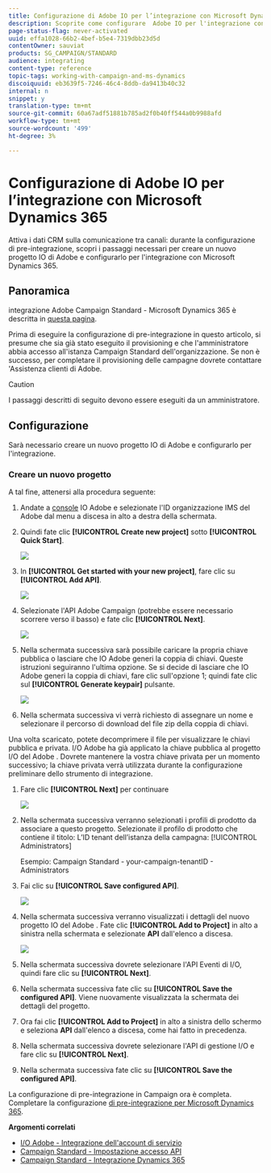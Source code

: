```yaml
---
title: Configurazione di Adobe IO per l’integrazione con Microsoft Dynamics 365
description: Scoprite come configurare  Adobe IO per l'integrazione con Microsoft Dynamics 365.
page-status-flag: never-activated
uuid: effa1028-66b2-4bef-b5e4-7319dbb23d5d
contentOwner: sauviat
products: SG_CAMPAIGN/STANDARD
audience: integrating
content-type: reference
topic-tags: working-with-campaign-and-ms-dynamics
discoiquuid: eb3639f5-7246-46c4-8ddb-da9413b40c32
internal: n
snippet: y
translation-type: tm+mt
source-git-commit: 60a67adf51881b785ad2f0b40ff544a0b9988afd
workflow-type: tm+mt
source-wordcount: '499'
ht-degree: 3%

---
```



# Configurazione di Adobe IO per l’integrazione con Microsoft Dynamics 365

Attiva i dati CRM sulla comunicazione tra canali: durante la configurazione di pre-integrazione, scopri i passaggi necessari per creare un nuovo progetto IO di Adobe  e configurarlo per l&#39;integrazione con Microsoft Dynamics 365.

## Panoramica

 integrazione Adobe Campaign Standard - Microsoft Dynamics 365 è descritta in [questa pagina](../../integrating/using/working-with-campaign-standard-and-microsoft-dynamics-365.md).

Prima di eseguire la configurazione di pre-integrazione in questo articolo, si presume che sia già stato eseguito il provisioning e che l&#39;amministratore abbia accesso all&#39;istanza Campaign Standard dell&#39;organizzazione.  Se non è successo, per completare il provisioning delle campagne dovrete contattare &#39;Assistenza clienti di Adobe.

>[!CAUTION]
>
>I passaggi descritti di seguito devono essere eseguiti da un amministratore.

## Configurazione

Sarà necessario creare un nuovo progetto IO di Adobe  e configurarlo per l&#39;integrazione.

### Creare un nuovo progetto

A tal fine, attenersi alla procedura seguente:

1. Andate a [console](https://console.adobe.io/home#) IO Adobe e selezionate l&#39;ID organizzazione IMS del Adobe  dal menu a discesa in alto a destra della schermata.

1. Quindi fate clic **[!UICONTROL Create new project]** sotto **[!UICONTROL Quick Start]**.

   ![](assets/adobeIO1.png)

1. In **[!UICONTROL Get started with your new project]**, fare clic su **[!UICONTROL Add API]**.

   ![](assets/adobeIO2.png)

1. Selezionate l&#39;API Adobe Campaign  (potrebbe essere necessario scorrere verso il basso) e fate clic **[!UICONTROL Next]**.

   ![](assets/adobeIO3.png)

1. Nella schermata successiva sarà possibile caricare la propria chiave pubblica o lasciare che  IO Adobe generi la coppia di chiavi. Queste istruzioni seguiranno l&#39;ultima opzione. Se si decide di lasciare che  IO Adobe generi la coppia di chiavi, fare clic sull&#39;opzione 1; quindi fate clic sul **[!UICONTROL Generate keypair]** pulsante.

   ![](assets/adobeIO4.png)

1. Nella schermata successiva vi verrà richiesto di assegnare un nome e selezionare il percorso di download del file zip della coppia di chiavi.

Una volta scaricato, potete decomprimere il file per visualizzare le chiavi pubblica e privata.  I/O Adobe ha già applicato la chiave pubblica al progetto I/O del Adobe . Dovrete mantenere la vostra chiave privata per un momento successivo; la chiave privata verrà utilizzata durante la configurazione preliminare dello strumento di integrazione.

1. Fare clic **[!UICONTROL Next]** per continuare

   ![](assets/adobeIO5.png)

1. Nella schermata successiva verranno selezionati i profili di prodotto da associare a questo progetto. Selezionate il profilo di prodotto che contiene il titolo: L’ID tenant dell’istanza della campagna: [!UICONTROL Administrators]

   Esempio: Campaign Standard - your-campaign-tenantID - Administrators

1. Fai clic su **[!UICONTROL Save configured API]**.

   ![](assets/adobeIO6.png)

1. Nella schermata successiva verranno visualizzati i dettagli del nuovo progetto IO del Adobe . Fate clic **[!UICONTROL Add to Project]** in alto a sinistra nella schermata e selezionate **API** dall&#39;elenco a discesa.

   ![](assets/adobeIO7.png)

1. Nella schermata successiva dovrete selezionare l&#39;API Eventi di I/O, quindi fare clic su **[!UICONTROL Next]**.

1. Nella schermata successiva fate clic su **[!UICONTROL Save the configured API]**.  Viene nuovamente visualizzata la schermata dei dettagli del progetto.

1. Ora fai clic **[!UICONTROL Add to Project]** in alto a sinistra dello schermo e seleziona **API** dall&#39;elenco a discesa, come hai fatto in precedenza.

1. Nella schermata successiva dovrete selezionare l&#39;API di gestione I/O e fare clic su **[!UICONTROL Next]**.

1. Nella schermata successiva fate clic su **[!UICONTROL Save the configured API]**.

La configurazione di pre-integrazione in Campaign ora è completa.  Completare la configurazione [di pre-integrazione per Microsoft Dynamics 365](../../integrating/using/configure-microsoft-dynamics-365-for-campaign-integration.md).

**Argomenti correlati**

* [I/O Adobe  - Integrazione dell&#39;account di servizio](https://www.adobe.io/authentication/auth-methods.html#!AdobeDocs/adobeio-auth/master/AuthenticationOverview/ServiceAccountIntegration.md)
* [Campaign Standard - Impostazione accesso API](../../api/using/setting-up-api-access.md)
* [Campaign Standard - Integrazione Dynamics 365](../../integrating/using/configure-microsoft-dynamics-365-for-campaign-integration.md)